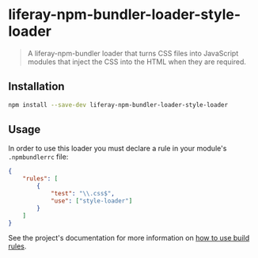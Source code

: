# liferay-npm-bundler-loader-style-loader

> A liferay-npm-bundler loader that turns CSS files into JavaScript modules that inject the CSS into the HTML when they are required.

## Installation

```sh
npm install --save-dev liferay-npm-bundler-loader-style-loader
```

## Usage

In order to use this loader you must declare a rule in your module's `.npmbundlerrc` file:

```json
{
	"rules": [
		{
			"test": "\\.css$",
			"use": ["style-loader"]
		}
	]
}
```

See the project's documentation for more information on [how to use build rules](https://github.com/liferay/liferay-frontend-projects/tree/master/maintenance/projects/js-toolkit/docs/How-to-use-build-rules.md).
